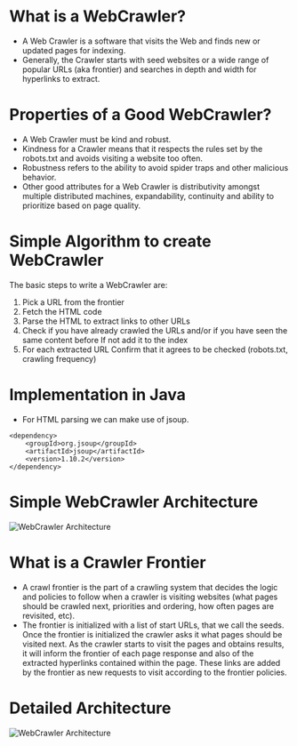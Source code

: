 
# What is a WebCrawler?
- A Web Crawler is a software that visits the Web and finds new or updated pages for indexing.
- Generally, the Crawler starts with seed websites or a wide range of popular URLs (aka frontier) and
  searches in depth and width for hyperlinks to extract.

# Properties of a Good WebCrawler?
- A Web Crawler must be kind and robust.
- Kindness for a Crawler means that it respects the rules set by the robots.txt and avoids visiting a website too often.
- Robustness refers to the ability to avoid spider traps and other malicious behavior.
- Other good attributes for a Web Crawler is distributivity amongst multiple distributed machines,
  expandability, continuity and ability to prioritize based on page quality.

# Simple Algorithm to create WebCrawler
The basic steps to write a WebCrawler are:

1. Pick a URL from the frontier
2. Fetch the HTML code
3. Parse the HTML to extract links to other URLs
4. Check if you have already crawled the URLs and/or if you have seen the same content before
   If not add it to the index
5. For each extracted URL
   Confirm that it agrees to be checked (robots.txt, crawling frequency)

# Implementation in Java
- For HTML parsing we can make use of jsoup.
```
<dependency>
    <groupId>org.jsoup</groupId>
    <artifactId>jsoup</artifactId>
    <version>1.10.2</version>
</dependency>
```

# Simple WebCrawler Architecture
![WebCrawler Architecture](https://frontera.readthedocs.io/en/v0.2.0/_images/frontier_01.png)

# What is a Crawler Frontier
- A crawl frontier is the part of a crawling system that decides the logic and policies to follow when
  a crawler is visiting websites (what pages should be crawled next, priorities and ordering, how often pages are revisited,   etc).
- The frontier is initialized with a list of start URLs, that we call the seeds. Once the frontier is initialized the crawler   asks it what pages should be visited next. As the crawler starts to visit the pages and obtains results, it will inform the   frontier of each page response and also of the extracted hyperlinks contained within the page. These links are added by the   frontier as new requests to visit according to the frontier policies.

# Detailed Architecture
![WebCrawler Architecture](https://frontera.readthedocs.io/en/v0.2.0/_images/frontier_02.png)
